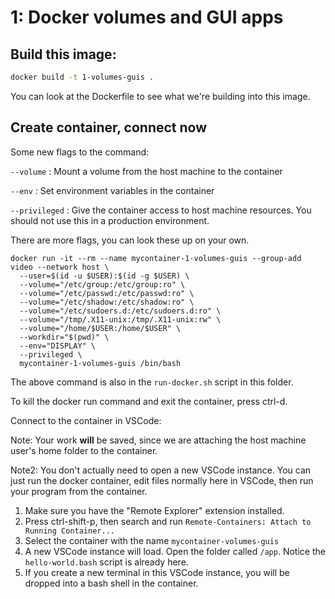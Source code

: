 # 1: Docker volumes and GUI apps

## Build this image:

```bash
docker build -t 1-volumes-guis .
```

You can look at the Dockerfile to see what we're building into this image.

## Create container, connect now

Some new flags to the command:

`--volume` : Mount a volume from the host machine to the container

`--env` : Set environment variables in the container

`--privileged` : Give the container access to host machine resources. You should not use this in a production environment.

There are more flags, you can look these up on your own.

```
docker run -it --rm --name mycontainer-1-volumes-guis --group-add video --network host \
  --user=$(id -u $USER):$(id -g $USER) \
  --volume="/etc/group:/etc/group:ro" \
  --volume="/etc/passwd:/etc/passwd:ro" \
  --volume="/etc/shadow:/etc/shadow:ro" \
  --volume="/etc/sudoers.d:/etc/sudoers.d:ro" \
  --volume="/tmp/.X11-unix:/tmp/.X11-unix:rw" \
  --volume="/home/$USER:/home/$USER" \
  --workdir="$(pwd)" \
  --env="DISPLAY" \
  --privileged \
  mycontainer-1-volumes-guis /bin/bash
```

The above command is also in the `run-docker.sh` script in this folder.

To kill the docker run command and exit the container, press ctrl-d.

Connect to the container in VSCode:

Note: Your work **will** be saved, since we are attaching the host machine user's home folder to the container.

Note2: You don't actually need to open a new VSCode instance. You can just run the docker container, edit files normally here in VSCode, then run your program from the container.

1. Make sure you have the "Remote Explorer" extension installed.
2. Press ctrl-shift-p, then search and run `Remote-Containers: Attach to Running Container...`
3. Select the container with the name `mycontainer-volumes-guis`
4. A new VSCode instance will load. Open the folder called `/app`. Notice the `hello-world.bash` script is already here.
5. If you create a new terminal in this VSCode instance, you will be dropped into a bash shell in the container.
